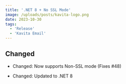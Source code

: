 ```yaml
---
title: '.NET 8 + No SSL Mode'
image: /uploads/posts/kavita-logo.png
date: 2023-10-30
tags:
  - 'Release'
  - 'Kavita Email'
---
```


## Changed
- Changed: Now supports Non-SSL mode (Fixes #48)
- Changed: Updated to .NET 8
